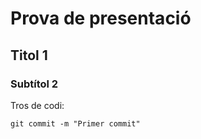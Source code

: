 # Prova de presentació

## Titol 1

### Subtítol 2

Tros de codi:

```
git commit -m "Primer commit"
```
